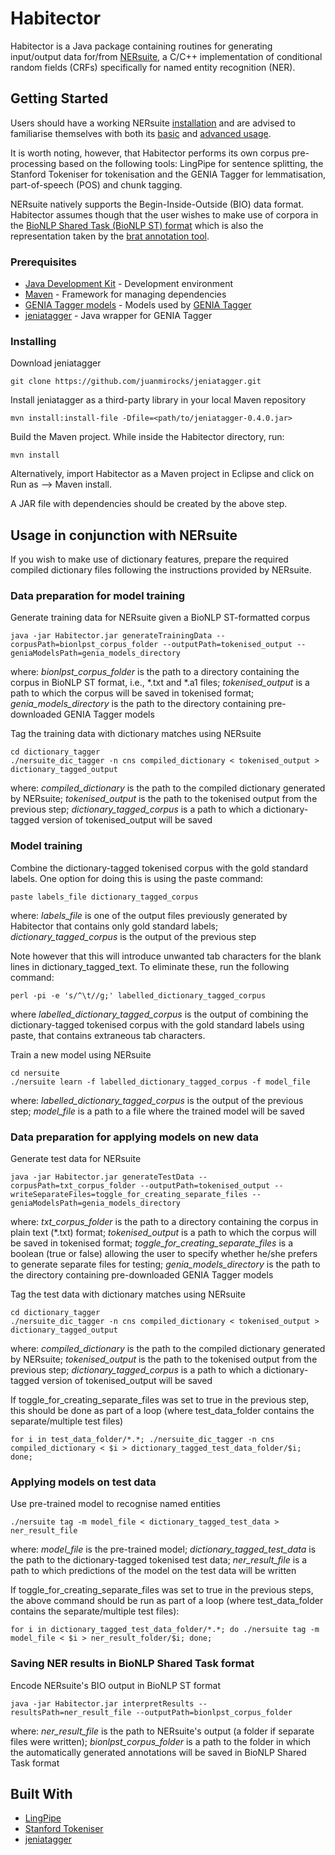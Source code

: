 # Habitector

Habitector is a Java package containing routines for generating input/output data for/from [NERsuite](http://nersuite.nlplab.org), a C/C++ implementation of conditional random fields (CRFs) specifically for named entity recognition (NER).

## Getting Started

Users should have a working NERsuite [installation](http://nersuite.nlplab.org/installation_guide.html) and are advised to familiarise themselves with both its [basic](http://nersuite.nlplab.org/basic_usage.html) and [advanced usage](http://nersuite.nlplab.org/advanced_usage.html).

It is worth noting, however, that Habitector performs its own corpus pre-processing based on the following tools: LingPipe for sentence splitting, the Stanford Tokeniser for tokenisation and the GENIA Tagger for lemmatisation, part-of-speech (POS) and chunk tagging. 

NERsuite natively supports the Begin-Inside-Outside (BIO) data format. Habitector assumes though that the user wishes to make use of corpora in the [BioNLP Shared Task (BioNLP ST) format](http://2011.bionlp-st.org/home/file-formats) which is also the representation taken by the [brat annotation tool](http://brat.nlplab.org/).

### Prerequisites

* [Java Development Kit](http://www.oracle.com/technetwork/java/javase/overview/index.html) - Development environment
* [Maven](https://maven.apache.org/) - Framework for managing dependencies
* [GENIA Tagger models](http://sourceforge.net/projects/jeniatagger/files/models.zip/download) - Models used by [GENIA Tagger](http://www.nactem.ac.uk/GENIA/tagger)
* [jeniatagger](https://github.com/juanmirocks/jeniatagger) - Java wrapper for GENIA Tagger

### Installing

Download jeniatagger

```
git clone https://github.com/juanmirocks/jeniatagger.git
```

Install jeniatagger as a third-party library in your local Maven repository

```
mvn install:install-file -Dfile=<path/to/jeniatagger-0.4.0.jar>
```

Build the Maven project. While inside the Habitector directory, run:

```
mvn install 
```

Alternatively, import Habitector as a Maven project in Eclipse and click on Run as --> Maven install.

A JAR file with dependencies should be created by the above step. 

## Usage in conjunction with NERsuite

If you wish to make use of dictionary features, prepare the required compiled dictionary files following the instructions provided by NERsuite.

### Data preparation for model training

Generate training data for NERsuite given a BioNLP ST-formatted corpus

```
java -jar Habitector.jar generateTrainingData --corpusPath=bionlpst_corpus_folder --outputPath=tokenised_output --geniaModelsPath=genia_models_directory
```
where:
    *bionlpst_corpus_folder* is the path to a directory containing the corpus in BioNLP ST format, i.e., \*.txt and \*.a1 files;
    *tokenised_output* is a path to which the corpus will be saved in tokenised format;
    *genia_models_directory* is the path to the directory containing pre-downloaded GENIA Tagger models

Tag the training data with dictionary matches using NERsuite

```
cd dictionary_tagger
./nersuite_dic_tagger -n cns compiled_dictionary < tokenised_output > dictionary_tagged_output
```
where:
	*compiled_dictionary* is the path to the compiled dictionary generated by NERsuite;
	*tokenised_output* is the path to the tokenised output from the previous step;
    *dictionary_tagged_corpus* is a path to which a dictionary-tagged version of tokenised_output will be saved

### Model training

Combine the dictionary-tagged tokenised corpus with the gold standard labels. One option for doing this is using the paste command:

```
paste labels_file dictionary_tagged_corpus 
```
where:
    *labels_file* is one of the output files previously generated by Habitector that contains only gold standard labels;
    *dictionary_tagged_corpus* is the output of the previous step

Note however that this will introduce unwanted tab characters for the blank lines in dictionary_tagged_text. To eliminate these, run the following command:

```
perl -pi -e 's/^\t//g;' labelled_dictionary_tagged_corpus
```
where *labelled_dictionary_tagged_corpus* is the output of combining the dictionary-tagged tokenised corpus with the gold standard labels using paste, that contains extraneous tab characters.

Train a new model using NERsuite

```
cd nersuite
./nersuite learn -f labelled_dictionary_tagged_corpus -f model_file
```
where:
    *labelled_dictionary_tagged_corpus* is the output of the previous step;
    *model_file* is a path to a file where the trained model will be saved
    
### Data preparation for applying models on new data

Generate test data for NERsuite

```
java -jar Habitector.jar generateTestData --corpusPath=txt_corpus_folder --outputPath=tokenised_output --writeSeparateFiles=toggle_for_creating_separate_files --geniaModelsPath=genia_models_directory
```
where:
    *txt_corpus_folder* is the path to a directory containing the corpus in plain text (\*.txt) format;
    *tokenised_output* is a path to which the corpus will be saved in tokenised format;
    *toggle_for_creating_separate_files* is a boolean (true or false) allowing the user to specify whether he/she prefers to generate separate files for testing;
    *genia_models_directory* is the path to the directory containing pre-downloaded GENIA Tagger models

Tag the test data with dictionary matches using NERsuite

```
cd dictionary_tagger
./nersuite_dic_tagger -n cns compiled_dictionary < tokenised_output > dictionary_tagged_output
```
where:
	*compiled_dictionary* is the path to the compiled dictionary generated by NERsuite;
	*tokenised_output* is the path to the tokenised output from the previous step;
    *dictionary_tagged_corpus* is a path to which a dictionary-tagged version of tokenised_output will be saved
    
If toggle_for_creating_separate_files was set to true in the previous step, this should be done as part of a loop (where test_data_folder contains the separate/multiple test files)

```
for i in test_data_folder/*.*; ./nersuite_dic_tagger -n cns compiled_dictionary < $i > dictionary_tagged_test_data_folder/$i; done;
```

### Applying models on test data

Use pre-trained model to recognise named entities

```
./nersuite tag -m model_file < dictionary_tagged_test_data > ner_result_file
```
where:
	*model_file* is the pre-trained model;
    *dictionary_tagged_test_data* is the path to the dictionary-tagged tokenised test data;
    *ner_result_file* is a path to which predictions of the model on the test data will be written 

If toggle_for_creating_separate_files was set to true in the previous steps, the above command should be run as part of a loop (where test_data_folder contains the separate/multiple test files):

```
for i in dictionary_tagged_test_data_folder/*.*; do ./nersuite tag -m model_file < $i > ner_result_folder/$i; done;
```

### Saving NER results in BioNLP Shared Task format

Encode NERsuite's BIO output in BioNLP ST format

```
java -jar Habitector.jar interpretResults --resultsPath=ner_result_file --outputPath=bionlpst_corpus_folder
```
where:
    *ner_result_file* is the path to NERsuite's output (a folder if separate files were written);
    *bionlpst_corpus_folder* is a path to the folder in which the automatically generated annotations will be saved in BioNLP Shared Task format

## Built With

* [LingPipe](http://alias-i.com/lingpipe/index.html)
* [Stanford Tokeniser](https://nlp.stanford.edu/software/tokenizer.shtml)
* [jeniatagger](https://github.com/juanmirocks/jeniatagger)
